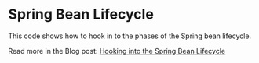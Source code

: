 # Spring Bean Lifecycle

This code shows how to hook in to the phases of the Spring bean lifecycle.

Read more in the Blog post: [Hooking into the Spring Bean Lifecycle](https://reflectoring.io/spring-bean-lifecycle)